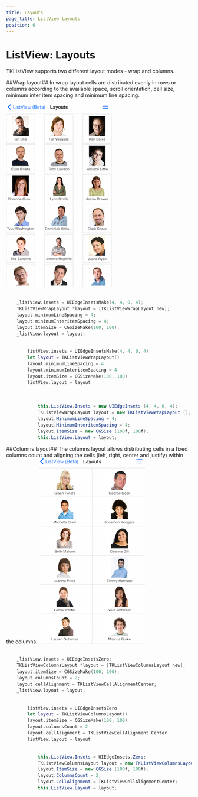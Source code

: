 ```yaml
---
title: Layouts
page_title: ListView layouts
position: 6
---
```


# ListView: Layouts

TKListView supports two different layout modes - wrap and columns.

##Wrap layout##
In wrap layout cells are distributed evenly in rows or columns according to the available space, scroll orientation, cell size, minimum inter item spacing and minimum line spacing.

<img src="../images/listview-layouts001.png"/>

```Objective-C

    _listView.insets = UIEdgeInsetsMake(4, 4, 0, 4);
    TKListViewWrapLayout *layout = [TKListViewWrapLayout new];
    layout.minimumLineSpacing = 4;
    layout.minimumInteritemSpacing = 4;
    layout.itemSize = CGSizeMake(100, 100);
    _listView.layout = layout;

```

```Swift

        listView.insets = UIEdgeInsetsMake(4, 4, 0, 4)
        let layout = TKListViewWrapLayout()
        layout.minimumLineSpacing = 4
        layout.minimumInteritemSpacing = 4
        layout.itemSize = CGSizeMake(100, 100)
        listView.layout = layout
        
```

```C#
            
            this.ListView.Insets = new UIEdgeInsets (4, 4, 0, 4);
			TKListViewWrapLayout layout = new TKListViewWrapLayout ();
			layout.MinimumLineSpacing = 4;
			layout.MinimumInteritemSpacing = 4;
			layout.ItemSize = new CGSize (100f, 100f);
			this.ListView.Layout = layout;
```

##Columns layout##
The columns layout allows distributing cells in a fixed columns count and aligning the cells (left, right, center and justify) within the columns.
<img src="../images/listview-layouts002.png"/>

```Objective-C

    _listView.insets = UIEdgeInsetsZero;
    TKListViewColumnsLayout *layout = [TKListViewColumnsLayout new];
    layout.itemSize = CGSizeMake(100, 100);
    layout.columnsCount = 2;
    layout.cellAlignment = TKListViewCellAlignmentCenter;
    _listView.layout = layout;


```

```Swift

        listView.insets = UIEdgeInsetsZero
        let layout = TKListViewColumnsLayout()
        layout.itemSize = CGSizeMake(100, 100)
        layout.columnsCount = 2
        layout.cellAlignment = TKListViewCellAlignment.Center
        listView.layout = layout        
```

```C#
            
            this.ListView.Insets = UIEdgeInsets.Zero;
			TKListViewColumnsLayout layout = new TKListViewColumnsLayout ();
			layout.ItemSize = new CGSize (100f, 100f);
			layout.ColumnsCount = 2;
			layout.CellAlignment = TKListViewCellAlignmentCenter;
			this.ListView.Layout = layout;
```
